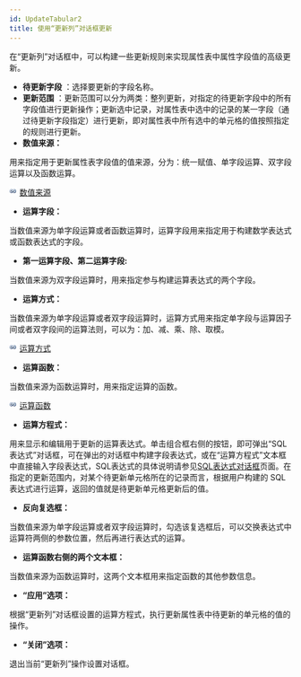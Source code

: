 ```yaml
---
id: UpdateTabular2
title: 使用“更新列”对话框更新
---
```

在“更新列”对话框中，可以构建一些更新规则来实现属性表中属性字段值的高级更新。

* **待更新字段** ：选择要更新的字段名称。
* **更新范围** ：更新范围可以分为两类：整列更新，对指定的待更新字段中的所有字段值进行更新操作；更新选中记录，对属性表中选中的记录的某一字段（通过待更新字段指定）进行更新，即对属性表中所有选中的单元格的值按照指定的规则进行更新。
* **数值来源：**

用来指定用于更新属性表字段值的值来源，分为：统一赋值、单字段运算、双字段运算以及函数运算。

![](../../img/smalltitle.png)  [数值来源](ValueFrom)

* **运算字段：**

当数值来源为单字段运算或者函数运算时，运算字段用来指定用于构建数学表达式或函数表达式的字段。

* **第一运算字段、第二运算字段:**

当数值来源为双字段运算时，用来指定参与构建运算表达式的两个字段。

* **运算方式：**

当数值来源为单字段运算或者双字段运算时，运算方式用来指定单字段与运算因子间或者双字段间的运算法则，可以为：加、减、乘、除、取模。

![](../../img/smalltitle.png)  [运算方式](CalculateMethod.htm)

* **运算函数：**

当数值来源为函数运算时，用来指定运算的函数。

![](../../img/smalltitle.png)  [运算函数](Functions.htm)

* **运算方程式：**

用来显示和编辑用于更新的运算表达式。单击组合框右侧的按钮，即可弹出“SQL表达式”对话框，可在弹出的对话框中构建字段表达式，或在“运算方程式”文本框中直接输入字段表达式，SQL表达式的具体说明请参见[SQL表达式对话框](../../Query/SQLDia.htm)页面。在指定的更新范围内，对某个待更新单元格所在的记录而言，根据用户构建的
SQL 表达式进行运算，返回的值就是待更新单元格更新后的值。

* **反向复选框：**

当数值来源为单字段运算或者双字段运算时，勾选该复选框后，可以交换表达式中运算符两侧的参数位置，然后再进行表达式的运算。

* **运算函数右侧的两个文本框：**

当数值来源为函数运算时，这两个文本框用来指定函数的其他参数信息。

* **“应用”选项：**

根据“更新列”对话框设置的运算方程式，执行更新属性表中待更新的单元格的值的操作。

* **“关闭”选项：**

退出当前“更新列”操作设置对话框。

  



